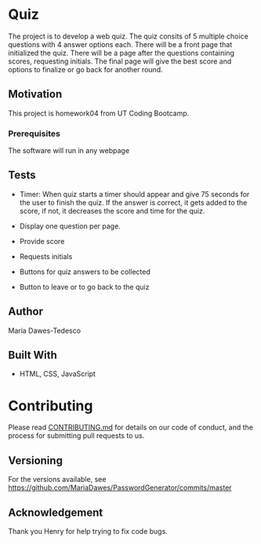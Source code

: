 # Quiz 
The project is to develop a web quiz. The quiz consits of 5 multiple choice questions with 4 answer options each. There will be a front page that initialized the quiz. There will be a page after the questions containing scores, requesting initials. The final page will give the best score and options to finalize or go back for another round. 

## Motivation
This project is homework04 from UT Coding Bootcamp.

### Prerequisites
The software will run in any webpage

## Tests 
* Timer: When quiz starts a timer should appear and give 75 seconds for the user to finish the quiz. If the answer is correct, it gets added to the score, if not, it decreases the score and time for the quiz.  

* Display one question per page.
* Provide score
* Requests initials 
* Buttons for quiz answers to be collected
* Button to leave or to go back to the quiz    

## Author
Maria Dawes-Tedesco

## Built With
* HTML, CSS, JavaScript 

# Contributing
Please read [CONTRIBUTING.md](https://gist.github.com/PurpleBooth/b24679402957c63ec426) for details on our code of conduct, and the process for submitting pull requests to us.

## Versioning
For the versions available, see https://github.com/MariaDawes/PasswordGenerator/commits/master


## Acknowledgement
Thank you Henry for help trying to fix code bugs.